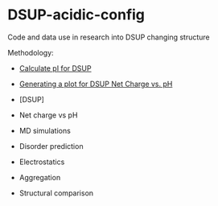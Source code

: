 # DSUP-acidic-config
Code and data use in research into DSUP changing structure

Methodology:
- [Calculate pI for DSUP](Calculate-isoelectric-point/)
- [Generating a plot for DSUP Net Charge vs. pH](https://github.com/Katherine-Brown-8000/DSUP-acidic-config/tree/main/Net-charge-plot)
- [DSUP]

- Net charge vs pH
- MD simulations
- Disorder prediction
- Electrostatics
- Aggregation
- Structural comparison
